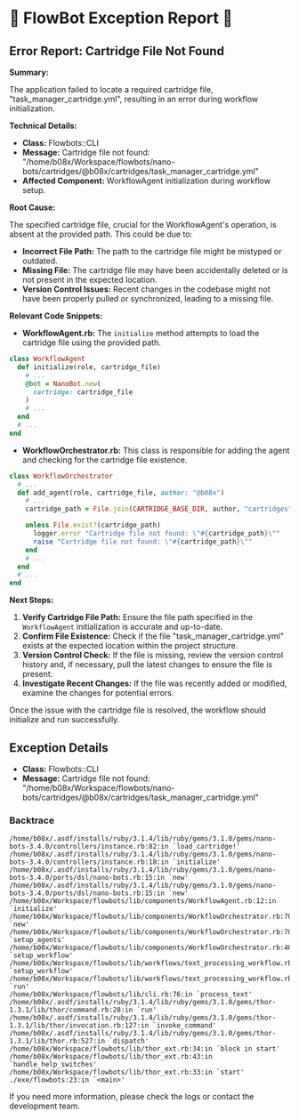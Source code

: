 # 🤖 FlowBot Exception Report 🤖


## Error Report: Cartridge File Not Found

**Summary:**

The application failed to locate a required cartridge file, "task_manager_cartridge.yml", resulting in an error during workflow initialization. 

**Technical Details:**

* **Class:** Flowbots::CLI
* **Message:** Cartridge file not found: "/home/b08x/Workspace/flowbots/nano-bots/cartridges/@b08x/cartridges/task_manager_cartridge.yml"
* **Affected Component:** WorkflowAgent initialization during workflow setup. 

**Root Cause:**

The specified cartridge file, crucial for the WorkflowAgent's operation, is absent at the provided path. This could be due to:

* **Incorrect File Path:** The path to the cartridge file might be mistyped or outdated.
* **Missing File:**  The cartridge file may have been accidentally deleted or is not present in the expected location. 
* **Version Control Issues:**  Recent changes in the codebase might not have been properly pulled or synchronized, leading to a missing file.

**Relevant Code Snippets:**

* **WorkflowAgent.rb:**  The `initialize` method attempts to load the cartridge file using the provided path.
```ruby
class WorkflowAgent
  def initialize(role, cartridge_file)
    # ...
    @bot = NanoBot.new(
      cartridge: cartridge_file
    )
    # ...
  end
  # ...
end
```

* **WorkflowOrchestrator.rb:** This class is responsible for adding the agent and checking for the cartridge file existence.
```ruby 
class WorkflowOrchestrator
  # ...
  def add_agent(role, cartridge_file, author: "@b08x")
    # ...
    cartridge_path = File.join(CARTRIDGE_BASE_DIR, author, "cartridges", cartridge_file)

    unless File.exist?(cartridge_path)
      logger.error "Cartridge file not found: \"#{cartridge_path}\""
      raise "Cartridge file not found: \"#{cartridge_path}\""
    end
    # ...
  end
  # ... 
end
```

**Next Steps:**

1. **Verify Cartridge File Path:** Ensure the file path specified in the `WorkflowAgent` initialization is accurate and up-to-date. 
2. **Confirm File Existence:** Check if the file "task_manager_cartridge.yml" exists at the expected location within the project structure.
3. **Version Control Check:** If the file is missing, review the version control history and, if necessary, pull the latest changes to ensure the file is present. 
4. **Investigate Recent Changes:**  If the file was recently added or modified, examine the changes for potential errors.

Once the issue with the cartridge file is resolved, the workflow should initialize and run successfully. 



## Exception Details

- **Class:** Flowbots::CLI
- **Message:** Cartridge file not found: "/home/b08x/Workspace/flowbots/nano-bots/cartridges/@b08x/cartridges/task_manager_cartridge.yml"

### Backtrace

```
/home/b08x/.asdf/installs/ruby/3.1.4/lib/ruby/gems/3.1.0/gems/nano-bots-3.4.0/controllers/instance.rb:82:in `load_cartridge!'
/home/b08x/.asdf/installs/ruby/3.1.4/lib/ruby/gems/3.1.0/gems/nano-bots-3.4.0/controllers/instance.rb:18:in `initialize'
/home/b08x/.asdf/installs/ruby/3.1.4/lib/ruby/gems/3.1.0/gems/nano-bots-3.4.0/ports/dsl/nano-bots.rb:15:in `new'
/home/b08x/.asdf/installs/ruby/3.1.4/lib/ruby/gems/3.1.0/gems/nano-bots-3.4.0/ports/dsl/nano-bots.rb:15:in `new'
/home/b08x/Workspace/flowbots/lib/components/WorkflowAgent.rb:12:in `initialize'
/home/b08x/Workspace/flowbots/lib/components/WorkflowOrchestrator.rb:70:in `new'
/home/b08x/Workspace/flowbots/lib/components/WorkflowOrchestrator.rb:70:in `setup_agents'
/home/b08x/Workspace/flowbots/lib/components/WorkflowOrchestrator.rb:40:in `setup_workflow'
/home/b08x/Workspace/flowbots/lib/workflows/text_processing_workflow.rb:36:in `setup_workflow'
/home/b08x/Workspace/flowbots/lib/workflows/text_processing_workflow.rb:14:in `run'
/home/b08x/Workspace/flowbots/lib/cli.rb:76:in `process_text'
/home/b08x/.asdf/installs/ruby/3.1.4/lib/ruby/gems/3.1.0/gems/thor-1.3.1/lib/thor/command.rb:28:in `run'
/home/b08x/.asdf/installs/ruby/3.1.4/lib/ruby/gems/3.1.0/gems/thor-1.3.1/lib/thor/invocation.rb:127:in `invoke_command'
/home/b08x/.asdf/installs/ruby/3.1.4/lib/ruby/gems/3.1.0/gems/thor-1.3.1/lib/thor.rb:527:in `dispatch'
/home/b08x/Workspace/flowbots/lib/thor_ext.rb:34:in `block in start'
/home/b08x/Workspace/flowbots/lib/thor_ext.rb:43:in `handle_help_switches'
/home/b08x/Workspace/flowbots/lib/thor_ext.rb:33:in `start'
./exe/flowbots:23:in `<main>'
```

If you need more information, please check the logs or contact the development team.
